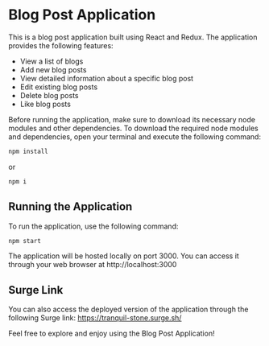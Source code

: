 # Blog Post Application

This is a blog post application built using React and Redux. The application provides the following features:

- View a list of blogs
- Add new blog posts
- View detailed information about a specific blog post
- Edit existing blog posts
- Delete blog posts
- Like blog posts

Before running the application, make sure to download its necessary node modules and other dependencies. To download the required node modules and dependencies, open your terminal and execute the following command:

```sh
npm install
```
or
```sh
npm i
```

## Running the Application

To run the application, use the following command:

```sh
npm start
```

The application will be hosted locally on port 3000. You can access it through your web browser at
http://localhost:3000

## Surge Link

You can also access the deployed version of the application through the following Surge link:
https://tranquil-stone.surge.sh/

Feel free to explore and enjoy using the Blog Post Application!